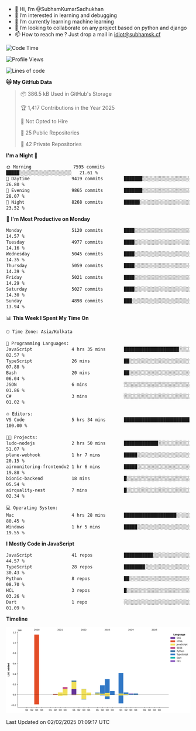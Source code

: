 - 👋 Hi, I’m @SubhamKumarSadhukhan
- 👀 I’m interested in learning and debugging
- 🌱 I’m currently learning machine learning
- 💞️ I’m looking to collaborate on any project based on python and django
- 📫 How to reach me ?
      Just drop a mail in idiot@subhamsk.cf

<!---
SubhamKumarSadhukhan/SubhamKumarSadhukhan is a ✨ special ✨ repository because its `README.md` (this file) appears on your GitHub profile.
You can click the Preview link to take a look at your changes.
--->


<!--START_SECTION:waka-->
![Code Time](http://img.shields.io/badge/Code%20Time-2%2C736%20hrs%2018%20mins-blue)

![Profile Views](http://img.shields.io/badge/Profile%20Views-0-blue)

![Lines of code](https://img.shields.io/badge/From%20Hello%20World%20I%27ve%20Written-2.8%20million%20lines%20of%20code-blue)

**🐱 My GitHub Data** 

> 📦 386.5 kB Used in GitHub's Storage 
 > 
> 🏆 1,417 Contributions in the Year 2025
 > 
> 🚫 Not Opted to Hire
 > 
> 📜 25 Public Repositories 
 > 
> 🔑 42 Private Repositories 
 > 
**I'm a Night 🦉** 

```text
🌞 Morning                7595 commits        █████░░░░░░░░░░░░░░░░░░░░   21.61 % 
🌆 Daytime                9419 commits        ███████░░░░░░░░░░░░░░░░░░   26.80 % 
🌃 Evening                9865 commits        ███████░░░░░░░░░░░░░░░░░░   28.07 % 
🌙 Night                  8268 commits        ██████░░░░░░░░░░░░░░░░░░░   23.52 % 
```
📅 **I'm Most Productive on Monday** 

```text
Monday                   5120 commits        ████░░░░░░░░░░░░░░░░░░░░░   14.57 % 
Tuesday                  4977 commits        ████░░░░░░░░░░░░░░░░░░░░░   14.16 % 
Wednesday                5045 commits        ████░░░░░░░░░░░░░░░░░░░░░   14.35 % 
Thursday                 5059 commits        ████░░░░░░░░░░░░░░░░░░░░░   14.39 % 
Friday                   5021 commits        ████░░░░░░░░░░░░░░░░░░░░░   14.29 % 
Saturday                 5027 commits        ████░░░░░░░░░░░░░░░░░░░░░   14.30 % 
Sunday                   4898 commits        ███░░░░░░░░░░░░░░░░░░░░░░   13.94 % 
```


📊 **This Week I Spent My Time On** 

```text
🕑︎ Time Zone: Asia/Kolkata

💬 Programming Languages: 
JavaScript               4 hrs 35 mins       █████████████████████░░░░   82.57 % 
TypeScript               26 mins             ██░░░░░░░░░░░░░░░░░░░░░░░   07.88 % 
Bash                     20 mins             ██░░░░░░░░░░░░░░░░░░░░░░░   06.04 % 
JSON                     6 mins              ░░░░░░░░░░░░░░░░░░░░░░░░░   01.86 % 
C#                       3 mins              ░░░░░░░░░░░░░░░░░░░░░░░░░   01.02 % 

🔥 Editors: 
VS Code                  5 hrs 34 mins       █████████████████████████   100.00 % 

🐱‍💻 Projects: 
ludo-nodejs              2 hrs 50 mins       █████████████░░░░░░░░░░░░   51.07 % 
plane-webhook            1 hr 7 mins         █████░░░░░░░░░░░░░░░░░░░░   20.15 % 
airmonitoring-frontendv2 1 hr 6 mins         █████░░░░░░░░░░░░░░░░░░░░   19.88 % 
bionic-backend           18 mins             █░░░░░░░░░░░░░░░░░░░░░░░░   05.54 % 
airquality-nest          7 mins              █░░░░░░░░░░░░░░░░░░░░░░░░   02.34 % 

💻 Operating System: 
Mac                      4 hrs 28 mins       ████████████████████░░░░░   80.45 % 
Windows                  1 hr 5 mins         █████░░░░░░░░░░░░░░░░░░░░   19.55 % 
```

**I Mostly Code in JavaScript** 

```text
JavaScript               41 repos            ███████████░░░░░░░░░░░░░░   44.57 % 
TypeScript               28 repos            ████████░░░░░░░░░░░░░░░░░   30.43 % 
Python                   8 repos             ██░░░░░░░░░░░░░░░░░░░░░░░   08.70 % 
HCL                      3 repos             █░░░░░░░░░░░░░░░░░░░░░░░░   03.26 % 
Dart                     1 repo              ░░░░░░░░░░░░░░░░░░░░░░░░░   01.09 % 
```



**Timeline**

![Lines of Code chart](https://raw.githubusercontent.com/SubhamKumarSadhukhan/SubhamKumarSadhukhan/main/assets/bar_graph.png)


 Last Updated on 02/02/2025 01:09:17 UTC
<!--END_SECTION:waka-->
